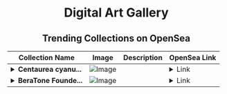 <div align="center">

# Digital Art Gallery

## Trending Collections on OpenSea

| Collection Name                       | Image                                                                                     | Description                       | OpenSea Link                                                                                          |
|---------------------------------------|-------------------------------------------------------------------------------------------|-----------------------------------|--------------------------------------------------------------------------------------------------------|
| **<details><summary>Centaurea cyanu...</summary>Centaurea cyanus</details>** | ![Image](https://i.seadn.io/s/raw/files/7068fe7e685a953581c6143748a484db.jpg?w=500&auto=format?w=200&auto=format) |  | <details><summary>Link</summary>[Centaurea cyanus](https://opensea.io/collection/centaurea-cyanus-1)</details> |
| **<details><summary>BeraTone Founde...</summary>BeraTone Founder's Sailcloth</details>** | ![Image](https://i.seadn.io/s/raw/files/e525f6555b68f3c3c30cd4c5050f2944.png?w=500&auto=format?w=200&auto=format) |  | <details><summary>Link</summary>[BeraTone Founder's Sailcloth](https://opensea.io/collection/beratone-founder-s-sailcloth-18)</details> |

</div>